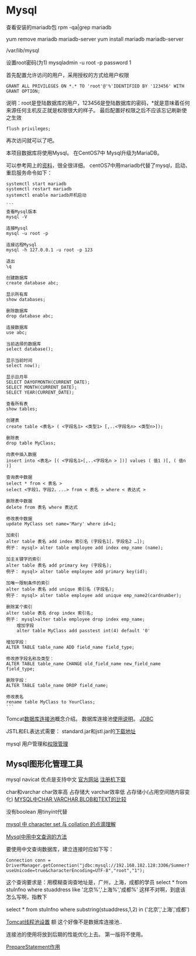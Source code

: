 Mysql
======
查看安装的mariadb包
rpm -qa|grep mariadb

yum remove mariadb mariadb-server
yum install mariadb mariadb-server

/var/lib/mysql

设置root密码(为1)
mysqladmin -u root -p password 1

首先配置允许访问的用户，采用授权的方式给用户权限

    GRANT ALL PRIVILEGES ON *.* TO 'root'@'%'IDENTIFIED BY '123456' WITH GRANT OPTION;
 说明：root是登陆数据库的用户，123456是登陆数据库的密码，*就是意味着任何来源任何主机反正就是权限很大的样子。
最后配置好权限之后不应该忘记刷新使之生效

    flush privileges;
 再次访问就可以了吧。

本项目数据库将使用Mysql。
在CentOS7中 Mysql升级为MariaDB。

可以参考网上的[资料](http://www.cnblogs.com/zhangzhu/archive/2013/07/04/3172486.html)，很全很详细。
centOS7中用mariadb代替了mysql，启动、重启服务命令如下：

    systemctl start mariadb
    systemctl restart mariadb
    systemctl enable mariadb开机启动

    ```
    查看Mysql版本
    mysql -V

    连接Mysql
    mysql -u root -p

    连接远程Mysql
    mysql -h 127.0.0.1 -u root -p 123

    退出
    \q

    创建数据库
    create database abc;

    显示所有库
    show databases;

    删除数据库
    drop database abc;

    连接数据库
    use abc;

    当前选择的数据库
    select database();

    显示当前时间
    select now();

    显示日月年
    SELECT DAYOFMONTH(CURRENT_DATE);
    SELECT MONTH(CURRENT_DATE); 
    SELECT YEAR(CURRENT_DATE);

    查看所有表
    show tables;

    创建表
    create table <表名> ( <字段名1> <类型1> [,..<字段名n> <类型n>]);

    删除表
    drop table MyClass;

    向表中插入数据
    insert into <表名> [( <字段名1>[,..<字段名n > ])] values ( 值1 )[, ( 值n )]

    查询表中数据
    select * from < 表名 >
    select <字段1，字段2，...> from < 表名 > where < 表达式 >

    删除表中数据
    delete from 表名 where 表达式

    修改表中数据
    update MyClass set name='Mary' where id=1;

    加索引
    alter table 表名 add index 索引名 (字段名1[，字段名2 …]);
    例子： mysql> alter table employee add index emp_name (name);

    加主关键字的索引
    alter table 表名 add primary key (字段名);
    例子： mysql> alter table employee add primary key(id);

    加唯一限制条件的索引
    alter table 表名 add unique 索引名 (字段名);
    例子： mysql> alter table employee add unique emp_name2(cardnumber);

    删除某个索引
    alter table 表名 drop index 索引名;
    例子： mysql>alter table employee drop index emp_name;
        增加字段
        alter table MyClass add passtest int(4) default '0'

    增加字段：
    ALTER TABLE table_name ADD field_name field_type;

    修改原字段名称及类型：
    ALTER TABLE table_name CHANGE old_field_name new_field_name field_type;

    删除字段：
    ALTER TABLE table_name DROP field_name;

    修改表名
    rename table MyClass to YourClass;
    ```


Tomcat[数据库连接池](http://baike.baidu.com/link?url=qGzAlxhyEKKfvibRdC1YnmEwxDJh_Mt_lYe6Ojz48sZFPGO1GrNaLcJQGu8L3iow4224H3-zssIyz4qK8LUKX_)概念介绍。
数据库连接池[使用说明](http://jingyan.baidu.com/article/a24b33cd6be2a019ff002b10.html)。
[JDBC](http://baike.baidu.com/link?url=7ayq9q-4L9mntaJNE_VgE96cZ3Usc5LlCcOeByiWW2vOnJtYmrMB0K_75XGwssMDF9TQ33JdgTR5Bv0jsE5z9_)

JSTL和EL表达式需要：
standard.jar和jstl.jar的[下载地址](http://blog.sina.com.cn/s/blog_904d1154010108jj.html)

mysql 用户管理和[权限管理](http://www.cnblogs.com/fslnet/p/3143344.html)


## Mysql图形化管理工具
mysql navicat
优点是支持中文
[官方网站](http://www.navicat.com.cn/)
[注册机下载](http://download.csdn.net/detail/ydq0828/7378133)

char和varchar
char效率高 占存储大
varchar效率低 占存储小(占用空间随内容变化)
[MYSQL中CHAR,VARCHAR,BLOB和TEXT的比较](http://blog.csdn.net/forever0wind/article/details/7473576)

没有boolean
用tinyint代替

[mysql 中 character set 与 collation 的点滴理解](http://zhongwei-leg.iteye.com/blog/899227)

[Mysql中用中文查询的方法](http://www.ibm.com/developerworks/cn/java/j-lo-chinesecoding/)

要使用中文查询数据库，建立连接时应如下写：

    Connection conn = DriverManager.getConnection("jdbc:mysql://192.168.182.128:3306/Summer?useUnicode=true&characterEncoding=UTF-8","root","1");


这个查询要求是：用模糊查询查地址是，广州，上海，成都的学员
select * from stuInfno where stuaddress like '北京%','上海%','成都%'
这样不对啊，到底该怎么写啊，指教下

select * from stuInfno 
where substring(stuaddress,1,2) in ('北京','上海','成都')

[Tomcat线程池设置](http://my.oschina.net/u/1266624/blog/163539)
额 这个好像不是数据库连接池..

连接池的使用将放到后期的性能优化上去。
第一版将不使用。

[PrepareStatement作用](http://zhidao.baidu.com/link?url=nRWmzf3zckaZROf3U46F8kgBsEg9JnnJkvJngEaZ-3MKQ-BeBc7bMYR5AzCzC_BtD8eq97biEnMkSUYCAa-Iha)